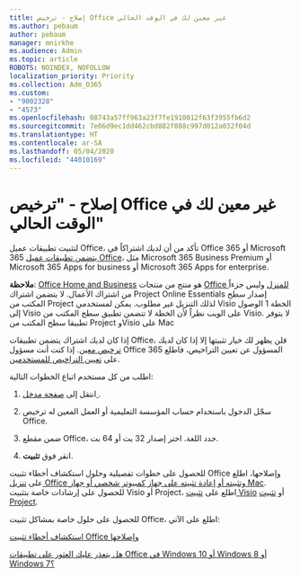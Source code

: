 ```yaml
---
title: إصلاح - ترخيص Office غير معين لك في الوقت الحالي
ms.author: pebaum
author: pebaum
manager: mnirkhe
ms.audience: Admin
ms.topic: article
ROBOTS: NOINDEX, NOFOLLOW
localization_priority: Priority
ms.collection: Adm_O365
ms.custom:
- "9002328"
- "4573"
ms.openlocfilehash: 08743a57ff963a23f7fe1910012f63f3955fb6d2
ms.sourcegitcommit: 7e06d9ec1dd462cbd882f088c997d012a032f04d
ms.translationtype: HT
ms.contentlocale: ar-SA
ms.lasthandoff: 05/04/2020
ms.locfileid: "44010169"
---
```

# <a name="fix---you-currently-have-not-been-assigned-an-office-license"></a>إصلاح - "ترخيص Office غير معين لك في الوقت الحالي"

لتثبيت تطبيقات عميل Office، تأكد من أن لديك اشتراكاً في Office 365 أو Microsoft 365 [يتضمن تطبيقات عميل Office](https://support.office.com/article/office-for-home-and-office-for-business-plans-28cbc8cf-1332-4f04-9123-9b660abb629e)، مثل Microsoft 365 Business Premium أو Microsoft 365 Apps for business أو Microsoft 365 Apps for enterprise.

**ملاحظة**: [Office Home and Business](https://products.office.com/home-and-business) هو منتج من منتجات [Office للمنزل](https://support.office.com/article/28cbc8cf-1332-4f04-9123-9b660abb629e?wt.mc_id=Alchemy_ClientDIA) وليس جزءاً من اشتراك الأعمال. لا يتضمن اشتراك Project Online Essentials إصدار سطح المكتب من Project لذلك التنزيل غير مطلوب. يمكن لمستخدمي Visio الخطة 1 الوصول إلى Visio على الويب نظراً لأن الخطة لا تتضمن تطبيق سطح المكتب من Visio. لا يتوفر تطبيقا سطح المكتب من Project وVisio على Mac

إذا كان لديك اشتراك يتضمن تطبيقات Office، فلن يظهر لك خيار تثبيتها إلا إذا كان لديك [ترخيص معين](https://support.office.com/article/what-office-365-business-product-or-license-do-i-have-f8ab5e25-bf3f-4a47-b264-174b1ee925fd?wt.mc_id=scl_installoffice_home). إذا كنت أنت مسؤول Office 365 المسؤول عن تعيين التراخيص، فاطلع على [تعيين التراخيص للمستخدمين](https://support.office.com/article/assign-licenses-to-users-in-office-365-for-business-997596b5-4173-4627-b915-36abac6786dc?wt.mc_id=scl_installoffice_home).

اطلب من كل مستخدم اتباع الخطوات التالية:

1. انتقل إلى [صفحة مدخل ](https://portal.office.com/OLS/MySoftware.aspx).

2. سجّل الدخول باستخدام حساب المؤسسة التعليمية أو العمل المعين له ترخيص Office.

3. ضمن مقطع Office، حدد اللغة. اختر إصدار 32 بت أو 64 بت.

4. انقر فوق **تثبيت**.

للحصول على خطوات تفصيلية وحلول استكشاف أخطاء تثبيت Office وإصلاحها، اطلع على [تنزيل Office وتثبيته أو إعادة تثبيته على جهاز كمبيوتر شخصي أو جهاز Mac](https://support.office.com/article/4414eaaf-0478-48be-9c42-23adc4716658?wt.mc_id=Alchemy_ClientDIA). للحصول على إرشادات خاصة بتثبيت Visio أو Project، اطلع على [تثبيت Visio](https://support.office.com/article/f98f21e3-aa02-4827-9167-ddab5b025710) أو [تثبيت Project](https://support.office.com/article/7059249b-d9fe-4d61-ab96-5c5bf435f281).

للحصول على حلول خاصة بمشاكل تثبيت Office، اطلع على الآتي:

[استكشاف أخطاء تثبيت Office وإصلاحها](https://support.office.com/article/35ff2def-e0b2-4dac-9784-4cf212c1f6c2#BKMK_ErrorMessages)

[هل يتعذر عليك العثور على تطبيقات Office في Windows 10 أو Windows 8 أو Windows 7؟](https://support.office.com/article/can-t-find-office-applications-in-windows-10-windows-8-or-windows-7-907ce545-6ae8-459b-8d9d-de6764a635d6)
